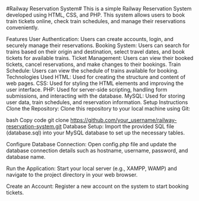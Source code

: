 #Railway Reservation System#
This is a simple Railway Reservation System developed using HTML, CSS, and PHP. This system allows users to book train tickets online, check train schedules, and manage their reservations conveniently.

Features
User Authentication: Users can create accounts, login, and securely manage their reservations.
Booking System: Users can search for trains based on their origin and destination, select travel dates, and book tickets for available trains.
Ticket Management: Users can view their booked tickets, cancel reservations, and make changes to their bookings.
Train Schedule: Users can view the schedule of trains available for booking.
Technologies Used
HTML: Used for creating the structure and content of web pages.
CSS: Used for styling the HTML elements and improving the user interface.
PHP: Used for server-side scripting, handling form submissions, and interacting with the database.
MySQL: Used for storing user data, train schedules, and reservation information.
Setup Instructions
Clone the Repository: Clone this repository to your local machine using Git:

bash
Copy code
git clone https://github.com/your_username/railway-reservation-system.git
Database Setup: Import the provided SQL file (database.sql) into your MySQL database to set up the necessary tables.

Configure Database Connection: Open config.php file and update the database connection details such as hostname, username, password, and database name.

Run the Application: Start your local server (e.g., XAMPP, WAMP) and navigate to the project directory in your web browser.

Create an Account: Register a new account on the system to start booking tickets.
